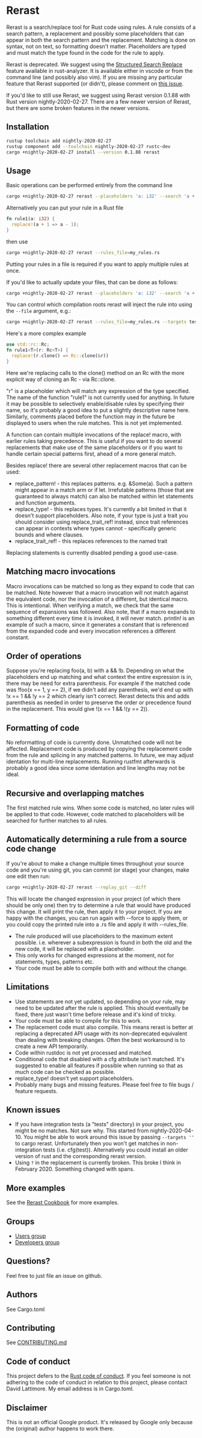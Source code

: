 # Rerast

Rerast is a search/replace tool for Rust code using rules. A rule consists of a
search pattern, a replacement and possibly some placeholders that can appear in
both the search pattern and the replacement. Matching is done on syntax, not on
text, so formatting doesn't matter. Placeholders are typed and must match the
type found in the code for the rule to apply.

Rerast is deprecated. We suggest using the [Structured Search
Replace](https://rust-analyzer.github.io/manual.html#structural-seach-and-replace) feature available
in rust-analyzer. It is available either in vscode or from the command line (and possibly also vim).
If you are missing any particular feature that Rerast supported (or didn't), please comment on [this
issue](https://github.com/rust-analyzer/rust-analyzer/issues/3186).

If you'd like to still use Rerast, we suggest using Rerast version 0.1.88 with Rust version
nightly-2020-02-27. There are a few newer version of Rerast, but there are some broken features in
the newer versions.

## Installation

```sh
rustup toolchain add nightly-2020-02-27
rustup component add --toolchain nightly-2020-02-27 rustc-dev
cargo +nightly-2020-02-27 install --version 0.1.88 rerast
```

## Usage

Basic operations can be performed entirely from the command line
```sh
cargo +nightly-2020-02-27 rerast --placeholders 'a: i32' --search 'a + 1' --replace_with 'a - 1' --diff
```

Alternatively you can put your rule in a Rust file
```rust
fn rule1(a: i32) {
  replace!(a + 1 => a - 1);
}
```
then use

```sh
cargo +nightly-2020-02-27 rerast --rules_file=my_rules.rs
```
Putting your rules in a file is required if you want to apply multiple rules at once.

If you'd like to actually update your files, that can be done as follows:

```sh
cargo +nightly-2020-02-27 rerast --placeholders 'a: i32' --search 'a + 1' --replace_with 'a - 1' --force --backup
```

You can control which compilation roots rerast will inject the rule into using the `--file` argument, e.g.:

```sh
cargo +nightly-2020-02-27 rerast --rules_file=my_rules.rs --targets tests --file tests/testsuite/main.rs --diff
```

Here's a more complex example

```rust
use std::rc::Rc;
fn rule1<T>(r: Rc<T>) {
  replace!(r.clone() => Rc::clone(&r))
}
```

Here we're replacing calls to the clone() method on an Rc<T> with the more explicit way of cloning
an Rc - via Rc::clone.

"r" is a placeholder which will match any expression of the type specified. The name of the function
"rule1" is not currently used for anything. In future it may be possible to selectively
enable/disable rules by specifying their name, so it's probably a good idea to put a slightly
descriptive name here. Similarly, comments placed before the function may in the future be displayed
to users when the rule matches. This is not yet implemented.

A function can contain multiple invocations of the replace! macro, with earlier rules taking precedence.
This is useful if you want to do several replacements that make use of the same placeholders or if you want
to handle certain special patterns first, ahead of a more general match.

Besides replace! there are several other replacement macros that can be used:

* replace\_pattern! - this replaces patterns. e.g. &Some(a). Such a pattern might appear in a match
  arm or if let. Irrefutable patterns (those that are guaranteed to always match) can also be
  matched within let statements and function arguments.
* replace\_type! - this replaces types. It's currently a bit limited in that it doesn't support
  placeholders. Also note, if your type is just a trait you should consider using
  replace\_trait\_ref! instead, since trait references can appear in contexts where types cannot -
  specifically generic bounds and where clauses.
* replace\_trait\_ref! - this replaces references to the named trait

Replacing statements is currently disabled pending a good use-case.

## Matching macro invocations

Macro invocations can be matched so long as they expand to code that can be matched. Note however
that a macro invocation will not match against the equivalent code, nor the invocation of a
different, but identical macro. This is intentional. When verifying a match, we check that the same
sequence of expansions was followed. Also note, that if a macro expands to something different every
time it is invoked, it will never match. println! is an example of such a macro, since it generates
a constant that is referenced from the expanded code and every invocation references a different
constant.

## Order of operations

Suppose you're replacing foo(a, b) with a && !b. Depending on what the placeholders end up matching
and what context the entire expression is in, there may be need for extra parenthesis. For example
if the matched code was !foo(x == 1, y == 2), if we didn't add any parenthesis, we'd end up with !x
== 1 && !y == 2 which clearly isn't correct. Rerast detects this and adds parenthesis as needed in
order to preserve the order or precedence found in the replacement. This would give !(x == 1 && !(y
== 2)).

## Formatting of code

No reformatting of code is currently done. Unmatched code will not be affected. Replacement code is
produced by copying the replacement code from the rule and splicing in any matched patterns. In
future, we may adjust identation for multi-line replacements. Running rustfmt afterwards is probably
a good idea since some identation and line lengths may not be ideal.

## Recursive and overlapping matches

The first matched rule wins. When some code is matched, no later rules will be applied to that
code. However, code matched to placeholders will be searched for further matches to all rules.

## Automatically determining a rule from a source code change

If you're about to make a change multiple times throughout your source code and you're using git,
you can commit (or stage) your changes, make one edit then run:

```sh
cargo +nightly-2020-02-27 rerast --replay_git --diff
```

This will locate the changed expression in your project (of which there should be only one) then try
to determine a rule that would have produced this change. It will print the rule, then apply it to
your project. If you are happy with the changes, you can run again with --force to apply them, or
you could copy the printed rule into a .rs file and apply it with --rules_file.

* The rule produced will use placeholders to the maximum extent possible. i.e. wherever a
  subexpression is found in both the old and the new code, it will be replaced with a placeholder.
* This only works for changed expressions at the moment, not for statements, types, patterns etc.
* Your code must be able to compile both with and without the change.

## Limitations

* Use statements are not yet updated, so depending on your rule, may need to be updated after the
  rule is applied. This should eventually be fixed, there just wasn't time before release and it's
  kind of tricky.
* Your code must be able to compile for this to work.
* The replacement code must also compile.  This means rerast is better at replacing a deprecated API
  usage with its non-deprecated equivalent than dealing with breaking changes.  Often the best
  workaround is to create a new API temporarily.
* Code within rustdoc is not yet processed and matched.
* Conditional code that disabled with a cfg attribute isn't matched. It's suggested to enable all
  features if possible when running so that as much code can be checked as possible.
* replace_type! doesn't yet support placeholders.
* Probably many bugs and missing features. Please feel free to file bugs / feature requests.

## Known issues

* If you have integration tests (a "tests" directory) in your project, you might
  be no matches. Not sure why. This started from nightly-2020-04-10. You might
  be able to work around this issue by passing `--targets ''` to cargo rerast.
  Unfortunately then you won't get matches in non-integration tests (i.e.
  cfg(test)). Alternatively you could install an older version of rust and the
  corresponding rerast version.
* Using `?` in the replacement is currently broken. This broke I think in
  February 2020. Something changed with spans.

## More examples
See the [Rerast Cookbook](COOKBOOK.md) for more examples.

## Groups
* [Users group](https://groups.google.com/forum/#!forum/rerast-users)
* [Developers group](https://groups.google.com/forum/#!forum/rerast-dev)

## Questions?
Feel free to just file an issue on github.

## Authors

See Cargo.toml

## Contributing

See [CONTRIBUTING.md](CONTRIBUTING.md)

## Code of conduct

This project defers to the [Rust code of conduct](https://www.rust-lang.org/en-US/conduct.html). If
you feel someone is not adhering to the code of conduct in relation to this project, please contact
David Lattimore. My email address is in Cargo.toml.

## Disclaimer

This is not an official Google product. It's released by Google only because the (original) author
happens to work there.
